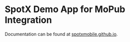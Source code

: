 # SpotX Demo App for MoPub Integration

Documentation can be found at [spotxmobile.github.io](https://spotxmobile.github.io/adapters/mopub/android-adapter/).
